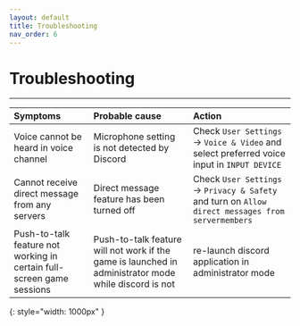 ```yaml
---
layout: default
title: Troubleshooting
nav_order: 6
---
```


# Troubleshooting
---

|  Symptoms  | Probable cause  | Action |
| :----------| :----------------| :--------|
| Voice cannot be heard in voice channel | Microphone setting is not detected by Discord | Check `User Settings` -> `Voice & Video` and select preferred voice input in `INPUT DEVICE` |
| Cannot receive direct message from any servers | Direct message feature has been turned off | Check `User Settings` -> `Privacy & Safety` and turn on `Allow direct messages from servermembers` |
| Push-to-talk feature not working in certain full-screen game sessions| Push-to-talk feature will not work if the game is launched in administrator mode while discord is not | re-launch discord application in administrator mode
{: style="width: 1000px" }